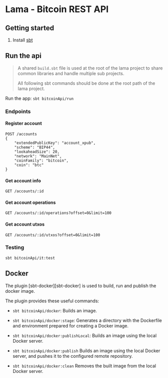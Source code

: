 # Lama - Bitcoin REST API

## Getting started
1. Install [sbt][sbt]

## Run the api

> A shared `build.sbt` file is used at the root of the lama project to share common libraries and handle multiple sub projects.
>
>All following sbt commands should be done at the root path of the lama project.

Run the app: `sbt bitcoinApi/run`

### Endpoints

#### Register account
```
POST /accounts
{
    "extendedPublicKey": "account_xpub",
    "scheme": "BIP44",
    "lookaheadSize": 20,
    "network": "MainNet",
    "coinFamily": "bitcoin",
    "coin": "btc"
}

```

#### Get account info
```
GET /accounts/:id
```

#### Get account operations
```
GET /accounts/:id/operations?offset=0&limit=100
```

#### Get account utxos
```
GET /accounts/:id/utxos?offset=0&limit=100
```

### Testing

`sbt bitcoinApi/it:test`

## Docker

The plugin [sbt-docker][sbt-docker] is used to build, run and publish the docker image.

The plugin provides these useful commands:

- `sbt bitcoinApi/docker`:
Builds an image.

- `sbt bitcoinApi/docker:stage`:
Generates a directory with the Dockerfile and environment prepared for creating a Docker image.

- `sbt bitcoinApi/docker:publishLocal`:
Builds an image using the local Docker server.

- `sbt bitcoinApi/docker:publish`
Builds an image using the local Docker server, and pushes it to the configured remote repository.

- `sbt bitcoinApi/docker:clean`
Removes the built image from the local Docker server.

[sbt]: http://www.scala-sbt.org/1.x/docs/Setup.html
